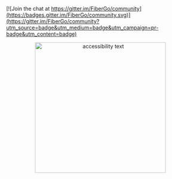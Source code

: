 
[![Join the chat at https://gitter.im/FiberGo/community](https://badges.gitter.im/FiberGo/community.svg)](https://gitter.im/FiberGo/community?utm_source=badge&utm_medium=badge&utm_campaign=pr-badge&utm_content=badge)

<p align="center">
  <img src="https://i.imgur.com/31gxky7.jpg" width="350" alt="accessibility text">
</p>
